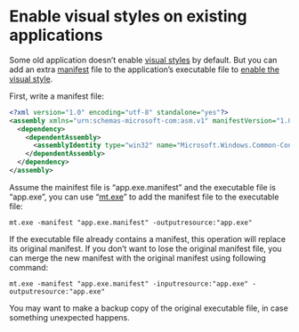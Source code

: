 ---
---

# Enable visual styles on existing applications

Some old application doesn’t enable [visual styles](http://msdn.microsoft.com/library/bb773187.aspx) by default. But you can add an extra [manifest](http://msdn.microsoft.com/library/aa375365.aspx) file to the application’s executable file to [enable the visual style](http://msdn.microsoft.com/library/bb773175.aspx).

First, write a manifest file:

```xml
<?xml version="1.0" encoding="utf-8" standalone="yes"?>
<assembly xmlns="urn:schemas-microsoft-com:asm.v1" manifestVersion="1.0">
  <dependency>
    <dependentAssembly>
      <assemblyIdentity type="win32" name="Microsoft.Windows.Common-Controls" version="6.0.0.0" processorArchitecture="*" publicKeyToken="6595b64144ccf1df" language="*"></assemblyIdentity>
    </dependentAssembly>
  </dependency>
</assembly>
```

Assume the mainifest file is “app.exe.manifest” and the executable file is “app.exe”, you can use “[mt.exe](http://msdn.microsoft.com/library/aa375649.aspx)” to add the manifest file to the executable file:

    mt.exe -manifest "app.exe.manifest" -outputresource:"app.exe"

If the executable file already contains a manifest, this operation will replace its original manifest. If you don’t want to lose the original manifest file, you can merge the new manifest with the original manifest using following command:

    mt.exe -manifest "app.exe.manifest" -inputresource:"app.exe" -outputresource:"app.exe"

You may want to make a backup copy of the original executable file, in case something unexpected happens.
